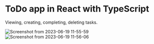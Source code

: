 # ToDo app in React with TypeScript
Viewing, creating, completing, deleting tasks.


![Screenshot from 2023-06-19 11-55-59](https://github.com/brunomircevski/todo-react/assets/37516252/281d1162-7c2a-435e-8a52-5d790da7aafe)
![Screenshot from 2023-06-19 11-56-06](https://github.com/brunomircevski/todo-react/assets/37516252/4ac053a6-3056-4bef-8648-bbccc9c7571d)
